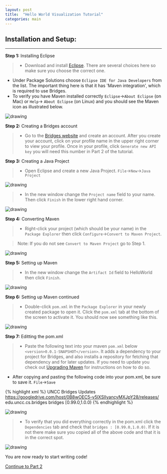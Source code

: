 ```yaml
---
layout: post
title:  "Hello World Visualization Tutorial"
categories: main
---
```


## Installation and Setup:

-----

**Step 1:** Installing Eclipse

> * Download and install [Eclipse](https://www.eclipse.org/downloads/index-java8.php). There are several choices here so make sure you choose the correct one. 
* Under Package Solutions choose `Eclipse IDE for Java Developers` from the list. The important thing here is that it has 'Maven integration', which is required to use Bridges.
* To verify you have Maven installed correctly `Eclipse`->`About Eclipse` (on Mac) or `Help`-> `About Eclipse` (on Linux) and you should see the Maven icon as illustrated below.

![drawing](/img/Tutorial/verifyMaven.png)

**Step 2:** Creating a Bridges account

> * Go to the [Bridges website](http://bridges.cs.uncc.edu/login) and create an account. After you create your account, click on your profile name in the upper right corner to view your profile. Once in your profile, click `Generate new API key` you will need this number in Part 2 of the tutorial.

**Step 3:** Creating a Java Project

> * Open Eclipse and create a new Java Project. `File`->`New`->`Java Project`

![drawing](/img/Tutorial/screenshot_0.png)

> * In the new window change the `Project name` field to your name. Then click `Finish` in the lower right hand corner.

![drawing](/img/Tutorial/screenshot_1.png)

**Step 4:** Converting Maven

> * Right-click your project (which should be your name) in the `Package Explorer` then click `Configure`->`Convert to Maven Project`.

> Note: If you do not see `Convert to Maven Project` go to Step 1.

![drawing](/img/Tutorial/screenshot_2.png)

**Step 5:** Setting up Maven

> * In the new window change the `Artifact Id` field to HelloWorld then click `Finish`.

![drawing](/img/Tutorial/screenshot_3.png)

**Step 6:** Setting up Maven continued

> * Double-click `pom.xml` in the `Package Explorer` in your newly created package to open it. Click the `pom.xml` tab at the bottom of the screen to activate it. You should now see something like this.

![drawing](/img/Tutorial/screenshot_4.png)

**Step 7:** Editting the pom.xml

> * Paste the following text into your maven `pom.xml` below `<version>0.0.1-SNAPSHOT</version>`. It adds a dependency to your
> project for Bridges, and also installs a repository for fetching that dependency
> and for later updates. If you need to update you check out [Upgrading Maven](http://bridgesuncc.github.io/maven/upgrading/) for instructions on how to do so.
* After copying and pasting the following code into your pom.xml, be sure to save it. `File`->`Save`

{% highlight xml %}
  <repositories>
    <repository>
      <id>UNCC Bridges Updates</id>
      <url>https://googledrive.com/host/0B8wOEC5-v5lXSlIyancyMXJpY28/releases/</url>
    </repository>
  </repositories>
  <dependencies>
  	<dependency>
  		<groupId>edu.uncc.cs.bridges</groupId>
  		<artifactId>bridges</artifactId>
  		<version>[0.99.0,1.0.0)</version>
  	</dependency>
  </dependencies>
{% endhighlight %}

![drawing](/img/Tutorial/screenshot_5.png)

> * To verify that you did everything correctly in the pom.xml click the `Dependencies` tab and check that `bridges : [0.99.0,1.0.0)`. If it is not there make sure you copied all of the above code and that it is in the correct spot.

![drawing](/img/Tutorial/dependencies.png)

You are now ready to start writing code!

[Continue to Part 2](http://BridgesUNCC.github.io/tutorial/HelloWorld-Tutorial_part2/)
